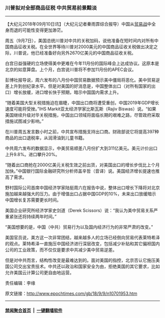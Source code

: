 ### 川普拟对全部商品征税 中共贸易前景黯淡
------------------------

<p>【大纪元2018年09月10日讯】（大纪元记者秦雨霏综合报导）中国从<a href="http://www.epochtimes.com/gb/tag/%E8%B4%B8%E6%98%93%E6%88%98.html">贸易战</a>中全身而退的可能性变得更加渺茫。</p>
<p>周五（9月7日），美国总统川普对中共的关税加码，说他准备在短时间内对所有中国商品征收关税。在全世界等待川普对2000美元的中国商品征收关税做出决定之际，川普说，他已经准备好向另外2670亿美元的中国商品征收关税。</p>
<p>白宫日益强硬的立场使得美中更难在今年11月份的国际峰会上达成协议。这原本是北京的如意算盘。上个月，白宫说川普将不参加11月份的APEC会议。</p>
<p>彭博社报导说，周六发布的八月份中国贸易数据预示美中僵局将恶化。美中贸易逆差上升到创纪录水平。但是对美国的好消息是，中国整体出口（对所有国家的出口）增长放缓，进口增长快于预期，暗示中国国内需求上升。</p>
<p>“随着美国大型关税措施迫在眉睫，中国出口商将遭受重创，中国2019年GDP增长速度可能将受挫。”IHS Markit亚太经济学家比斯瓦斯（Rajiv Biswas）说。“如果美国继续升级对华关税措施，中国出口领域将面临长期的艰难之路，尽管政府采取措施试图减少影响。”</p>
<p>在川普周五发言数小时之前，中共宣布措施支持出口商。财政部说它将提高397种商品的出口退税率，从润滑油到儿童书籍。</p>
<p>中共周六发布的数据显示，中美贸易顺差八月份扩大到311亿美元。美元计价出口上升9.8%。进口攀升20%。</p>
<p>“随着出口商抢在2000亿美元关税生效之前出货，对美国出口的增长步伐比上个月加快。”中国银行国际金融研究所分析师盖辛哲（音译）说。美国经济增长提速也推高了需求。</p>
<p>野村国际公司首席中国经济学家陆挺周六在报告中说，整体出口增长下降将对北京施加越来越强大的压力。由于增值出口占据中国GDP的10%，未来出口放缓暗示中国增长复苏需要更长时间。</p>
<p>美国企业研究所经济学家史剑道（Derek Scissors）说：“我认为美中贸易关系严重紧张还将持续两年时间。”</p>
<p>“美国想要的是，中国（中共）贸易行为以及国内经济行为的非常严肃的改变。”</p>
<p>美国官员说，美方这一次非常团结，越来越多人的立场已经倒向贸易代表莱特希泽的观点。莱特希泽一直施压中国经济进行深层改变，包括减少补贴和其它偏袒国内公司的工业政策，而不仅仅是要求中共减少美中贸易逆差。</p>
<p>但是对中共而言，结构性改变是最难达到的。面对美国的指控，北京否认它施压美国公司交出宝贵技术。中共还以政治和国家安全为由，拒绝美国的其它要求，比如允许美国云计算公司更自由地运营。</p>
<p>责任编辑：李缘</p>

原文链接：http://www.epochtimes.com/gb/18/9/9/n10701953.htm


------------------------
#### [禁闻聚合首页](https://github.com/gfw-breaker/banned-news/blob/master/README.md) &nbsp;|&nbsp;  [一键翻墙软件](https://github.com/gfw-breaker/nogfw/blob/master/README.md)